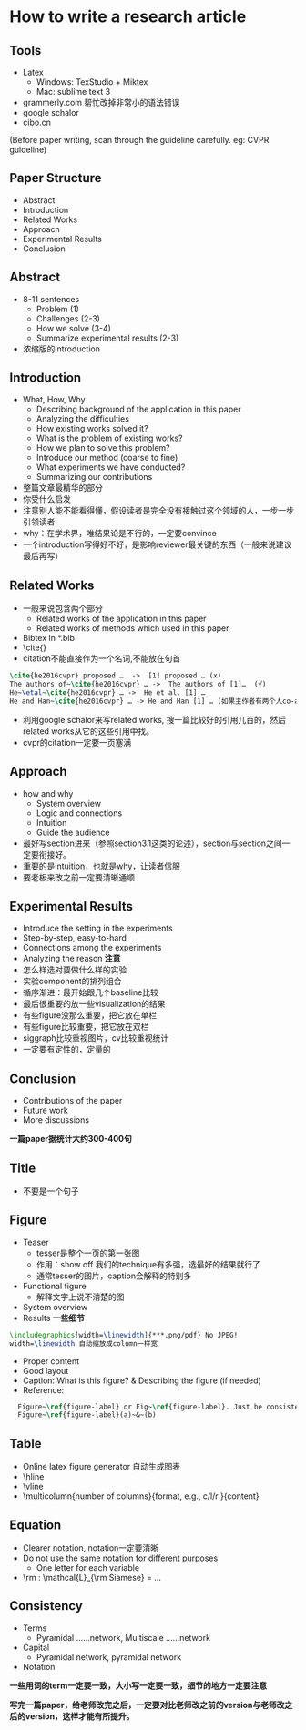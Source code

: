 # How to write a research article
## Tools
- Latex
  - Windows: TexStudio + Miktex
  - Mac: sublime text 3
- grammerly.com
  帮忙改掉非常小的语法错误
- google schalor
- cibo.cn

(Before paper writing, scan through the guideline carefully. eg: CVPR guideline)

## Paper Structure
- Abstract
- Introduction
- Related Works
- Approach
- Experimental Results
- Conclusion

## Abstract
- 8-11 sentences
  - Problem (1)
  - Challenges (2-3)
  - How we solve (3-4)
  - Summarize experimental results (2-3)
- 浓缩版的introduction

## Introduction
- What, How, Why
  - Describing background of the application in this paper
  - Analyzing the difficulties
  - How existing works solved it?
  - What is the problem of existing works?
  - How we plan to solve this problem?
  - Introduce our method (coarse to fine)
  - What experiments we have conducted?
  - Summarizing our contributions
- 整篇文章最精华的部分
- 你受什么启发
- 注意别人能不能看得懂，假设读者是完全没有接触过这个领域的人，一步一步引领读者
- why：在学术界，唯结果论是不行的，一定要convince
- 一个introduction写得好不好，是影响reviewer最关键的东西（一般来说建议最后再写）

## Related Works
- 一般来说包含两个部分
  - Related works of the application in this paper
  - Related works of methods which used in this paper
- Bibtex in *.bib
- \cite{}
- citation不能直接作为一个名词,不能放在句首
```Latex
\cite{he2016cvpr} proposed …  ->  [1] proposed … (x)
The authors of~\cite{he2016cvpr} … ->  The authors of [1]…  (√)
He~\etal~\cite{he2016cvpr} … ->  He et al. [1] …
He and Han~\cite{he2016cvpr} … -> He and Han [1] … (如果主作者有两个人co-auther)
```
- 利用google schalor来写related works, 搜一篇比较好的引用几百的，然后related works从它的这些引用中找。
- cvpr的citation一定要一页塞满

## Approach
- how and why
  - System overview
  - Logic and connections 
  - Intuition
  - Guide the audience
- 最好写section进来（参照section3.1这类的论述），section与section之间一定要衔接好。
- 重要的是intuition，也就是why，让读者信服
- 要老板来改之前一定要清晰通顺

## Experimental Results
- Introduce the setting in the experiments
- Step-by-step, easy-to-hard
- Connections among the experiments
- Analyzing the reason
**注意**
- 怎么样选对要做什么样的实验
- 实验component的排列组合
- 循序渐进：最开始跟几个baseline比较
- 最后很重要的放一些visualization的结果
- 有些figure没那么重要，把它放在单栏
- 有些figure比较重要，把它放在双栏
- siggraph比较重视图片，cv比较重视统计
- 一定要有定性的，定量的

## Conclusion
- Contributions of the paper
- Future work
- More discussions

**一篇paper据统计大约300-400句**

## Title
- 不要是一个句子

## Figure
- Teaser
  - tesser是整个一页的第一张图
  - 作用：show off 我们的technique有多强，选最好的结果就行了
  - 通常tesser的图片，caption会解释的特别多
- Functional figure
  - 解释文字上说不清楚的图
- System overview
- Results
**一些细节**
```Latex
\includegraphics[width=\linewidth]{***.png/pdf} No JPEG!
width=\linewidth 自动缩放成column一样宽
```
- Proper content
- Good layout
- Caption: What is this figure? & Describing the figure (if needed)
- Reference:
```Latex
  Figure~\ref{figure-label} or Fig~\ref{figure-label}. Just be consistent. 
  Figure~\ref{figure-label}(a)~&~(b)
```
## Table
- Online latex figure generator 自动生成图表
- \hline
- \vline
- \multicolumn{number of columns}{format, e.g., c/l/r }{content}

## Equation
- Clearer notation, notation一定要清晰
- Do not use the same notation for different purposes
  - One letter for each variable
- \rm : \mathcal{L}_{\rm Siamese} = …

## Consistency
- Terms
  - Pyramidal ……network, Multiscale ……network 
- Capital
  - Pyramidal network, pyramidal network
- Notation

**一些用词的term一定要一致，大小写一定要一致，细节的地方一定要注意**

**写完一篇paper，给老师改完之后，一定要对比老师改之前的version与老师改之后的version，这样才能有所提升。**
